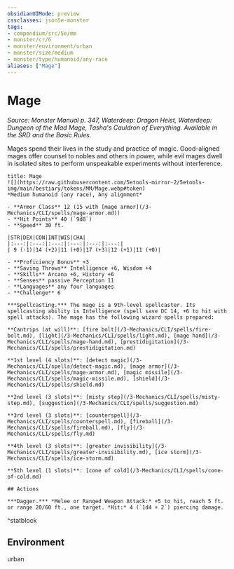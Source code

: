 ```yaml
---
obsidianUIMode: preview
cssclasses: json5e-monster
tags:
- compendium/src/5e/mm
- monster/cr/6
- monster/environment/urban
- monster/size/medium
- monster/type/humanoid/any-race
aliases: ["Mage"]
---
```

# Mage
*Source: Monster Manual p. 347, Waterdeep: Dragon Heist, Waterdeep: Dungeon of the Mad Mage, Tasha's Cauldron of Everything. Available in the SRD and the Basic Rules.*  

Mages spend their lives in the study and practice of magic. Good-aligned mages offer counsel to nobles and others in power, while evil mages dwell in isolated sites to perform unspeakable experiments without interference.


```ad-statblock
title: Mage
![](https://raw.githubusercontent.com/5etools-mirror-2/5etools-img/main/bestiary/tokens/MM/Mage.webp#token)
*Medium humanoid (any race), Any alignment*

- **Armor Class** 12 (15 with [mage armor](/3-Mechanics/CLI/spells/mage-armor.md))
- **Hit Points** 40 (`9d8`) 
- **Speed** 30 ft.

|STR|DEX|CON|INT|WIS|CHA|
|:---:|:---:|:---:|:---:|:---:|:---:|
| 9 (-1)|14 (+2)|11 (+0)|17 (+3)|12 (+1)|11 (+0)|

- **Proficiency Bonus** +3
- **Saving Throws** Intelligence +6, Wisdom +4
- **Skills** Arcana +6, History +6
- **Senses** passive Perception 11
- **Languages** any four languages
- **Challenge** 6

***Spellcasting.*** The mage is a 9th-level spellcaster. Its spellcasting ability is Intelligence (spell save DC 14, +6 to hit with spell attacks). The mage has the following wizard spells prepared:

**Cantrips (at will)**: [fire bolt](/3-Mechanics/CLI/spells/fire-bolt.md), [light](/3-Mechanics/CLI/spells/light.md), [mage hand](/3-Mechanics/CLI/spells/mage-hand.md), [prestidigitation](/3-Mechanics/CLI/spells/prestidigitation.md)

**1st level (4 slots)**: [detect magic](/3-Mechanics/CLI/spells/detect-magic.md), [mage armor](/3-Mechanics/CLI/spells/mage-armor.md), [magic missile](/3-Mechanics/CLI/spells/magic-missile.md), [shield](/3-Mechanics/CLI/spells/shield.md)

**2nd level (3 slots)**: [misty step](/3-Mechanics/CLI/spells/misty-step.md), [suggestion](/3-Mechanics/CLI/spells/suggestion.md)

**3rd level (3 slots)**: [counterspell](/3-Mechanics/CLI/spells/counterspell.md), [fireball](/3-Mechanics/CLI/spells/fireball.md), [fly](/3-Mechanics/CLI/spells/fly.md)

**4th level (3 slots)**: [greater invisibility](/3-Mechanics/CLI/spells/greater-invisibility.md), [ice storm](/3-Mechanics/CLI/spells/ice-storm.md)

**5th level (1 slots)**: [cone of cold](/3-Mechanics/CLI/spells/cone-of-cold.md)

## Actions

***Dagger.*** *Melee or Ranged Weapon Attack:* +5 to hit, reach 5 ft. or range 20/60 ft., one target. *Hit:* 4 (`1d4 + 2`) piercing damage.
```
^statblock

## Environment

urban